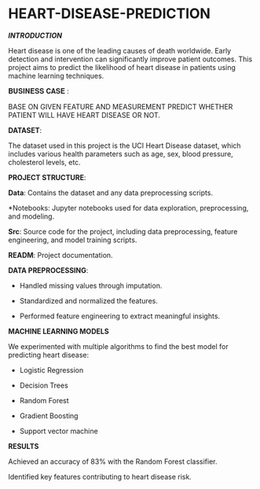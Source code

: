 # HEART-DISEASE-PREDICTION

***INTRODUCTION***


Heart disease is one of the leading causes of death worldwide. Early detection and intervention can significantly improve patient outcomes. This project aims to predict the likelihood of heart disease in patients using machine learning techniques.

𝐁𝐔𝐒𝐈𝐍𝐄𝐒𝐒 𝐂𝐀𝐒𝐄 :

BASE ON GIVEN FEATURE AND MEASUREMENT PREDICT WHETHER PATIENT WILL HAVE HEART DISEASE OR NOT.

**DATASET**:


The dataset used in this project is the UCI Heart Disease dataset, which includes various health parameters such as age, sex, blood pressure, cholesterol levels, etc.


**PROJECT STRUCTURE**:


**Data**: Contains the dataset and any data preprocessing scripts.

*Notebooks: Jupyter notebooks used for data exploration, preprocessing, and modeling.

**Src**: Source code for the project, including data preprocessing, feature engineering, and model training scripts.

**READM**: Project documentation.

**DATA PREPROCESSING**:

* Handled missing values through imputation.
  
* Standardized and normalized the features.
  
* Performed feature engineering to extract meaningful insights.

**MACHINE LEARNING MODELS**

We experimented with multiple algorithms to find the best model for predicting heart disease:

* Logistic Regression

* Decision Trees

* Random Forest

* Gradient Boosting

* Support vector machine
  
**RESULTS**

Achieved an accuracy of 83% with the Random Forest classifier.

Identified key features contributing to heart disease risk.
